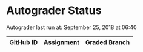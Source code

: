 # Autograder Status
Autograder last run at: September 25, 2018 at 06:40

| GitHub ID | Assignment | Graded Branch |
|-----------|------------|---------------|
